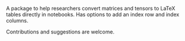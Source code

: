 A package to help researchers convert matrices and tensors to LaTeX tables directly in notebooks. Has options to add an index row and index columns. 

Contributions and suggestions are welcome. 